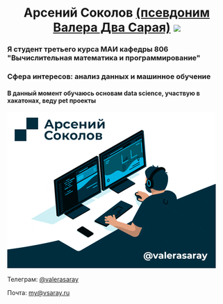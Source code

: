 <h1 align="center">Арсений Соколов <a href="#" target="_blank">(псевдоним Валера Два Сарая)</a> 
<img src="https://github.com/blackcater/blackcater/raw/main/images/Hi.gif" height="32"/></h1>

### Я студент третьего курса МАИ кафедры 806 "Вычислительная математика и программирование"

### Сфера интересов: анализ данных и машинное обучение

#### В данный момент обучаюсь основам data science, участвую в хакатонах, веду pet проекты
![Иллюстрация к проекту](/home.gif)

Телеграм: [@valerasaray](http://valerasaray.t.me)

Почта: [my@vsaray.ru](my@vsaray.ru)
